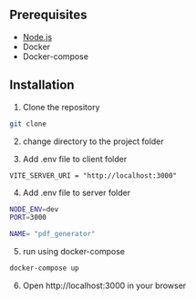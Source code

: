## Prerequisites
- [Node.js](https://nodejs.org/en/)
- Docker
- Docker-compose

## Installation
1. Clone the repository
```bash
git clone
```

2. change directory to the project folder

3. Add .env file to client folder
```
VITE_SERVER_URI = "http://localhost:3000"
```

4. Add .env file to server folder
```bash
NODE_ENV=dev
PORT=3000

NAME= "pdf_generator"
```

5. run using docker-compose
```bash
docker-compose up
```

6. Open http://localhost:3000 in your browser
